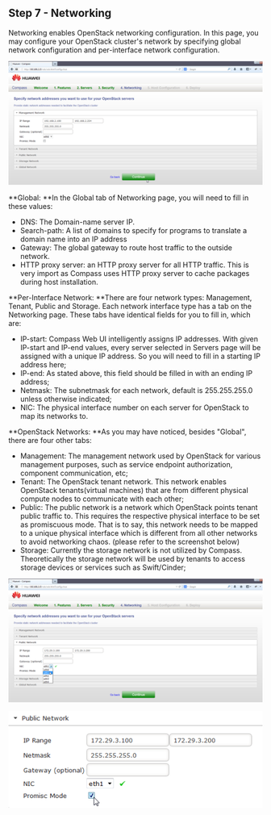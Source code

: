 <h2 id="step-seven">Step 7 - Networking</h2>

Networking enables OpenStack networking configuration. In this page, you may configure your OpenStack cluster's network by specifying global network configuration and per-interface network configuration.

![Networking](/img/7_networking.png)

**Global: **In the Global tab of Networking page, you will need to fill in these values:

  * DNS: The Domain-name server IP.
  * Search-path: A list of domains to specify for programs to translate a domain name into an IP address
  * Gateway: The global gateway to route host traffic to the outside network. 
  * HTTP proxy server: an HTTP proxy server for all HTTP traffic. This is very import as Compass uses HTTP proxy server to cache packages during host installation.


**Per-Interface Network: **There are four network types: Management, Tenant, Public and Storage. Each network interface type has a tab on the Networking page. These tabs have identical fields for you to fill in, which are:

  * IP-start: Compass Web UI intelligently assigns IP addresses. With given IP-start and IP-end values, every server selected in Servers page will be assigned with a unique IP address. So you will need to fill in a starting IP address here;
  * IP-end: As stated above, this field should be filled in with an ending IP address;
  * Netmask: The subnetmask for each network, default is 255.255.255.0 unless otherwise indicated; 
  * NIC: The physical interface number on each server for OpenStack to map its networks to.


**OpenStack Networks: **As you may have noticed, besides "Global", there are four other tabs:

  * Management: The management network used by OpenStack for various management purposes, such as service endpoint authorization, component communication, etc;
  * Tenant: The OpenStack tenant network. This network enables OpenStack tenants(virtual machines) that are from different physical compute nodes to communicate with each other;
  * Public: The public network is a network which OpenStack points tenant public traffic to. This requires the respective physical interface to be set as promiscuous mode. That is to say, this network needs to be mapped to a unique physical interface which is different from all other networks to avoid networking chaos. (please refer to the screenshot below)
  * Storage: Currently the storage network is not utilized by Compass. Theoretically the storage network will be used by tenants to access storage devices or services such as Swift/Cinder;

![Public network](/img/7_public_network.png)

![Promisc](/img/7_promisc.png)


